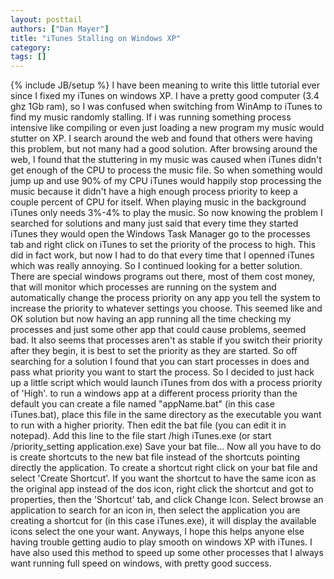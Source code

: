 ```yaml
---
layout: posttail
authors: ["Dan Mayer"]
title: "iTunes Stalling on Windows XP"
category:
tags: []
---
```

{% include JB/setup %}
I have been meaning to write this little tutorial ever since I fixed my iTunes on windows XP. I have a pretty good computer (3.4 ghz 1Gb ram), so I was confused when switching from WinAmp to iTunes to find my music randomly stalling. If i was running something process intensive like compiling or even just loading a new program my music would stutter on XP. I search around the web and found that others were having this problem, but not many had a good solution. After browsing around the web, I found that the stuttering in my music was caused when iTunes didn't get enough of the CPU to process the music file. So when something would jump up and use 90% of my CPU iTunes would happily stop processing the music because it didn't have a high enough process priority to keep a couple percent of CPU for itself. When playing music in the background iTunes only needs 3%-4% to play the music.    So now knowing the problem I searched for solutions and many just said that every time they started iTunes they would open the Windows Task Manager go to the processes tab and right click on iTunes to set the priority of the process to high. This did in fact work, but now I had to do that every time that I openned iTunes which was really annoying. So I continued looking for a better solution. There are special windows programs out there, most of them cost money, that will monitor which processes are running on the system and automatically change the process priority on any app you tell the system to increase the priority to whatever settings you choose. This seemed like and OK solution but now having an app running all the time checking my processes and just some other app that could cause problems, seemed bad. It also seems that processes aren't as stable if you switch their priority after they begin, it is best to set the priority as they are started. So off searching for a solution I found that you can start processes in does and pass what priority you want to start the process. So I decided to just hack up a little script which would launch iTunes from dos with a process priority of 'High'.    to run a windows app at a different process priority than the default you can create a file named "appName.bat" (in this case iTunes.bat), place this file in the same directory as the executable you want to run with a higher priority. Then edit the bat file (you can edit it in notepad). Add this line to the file    start /high iTunes.exe    (or start /priority_setting application.exe)    Save your bat file... Now all you have to do is create shortcuts to the new bat file instead of the shortcuts pointing directly the application.    To create a shortcut right click on your bat file and select 'Create Shortcut'. If you want the shortcut to have the same icon as the original app instead of the dos icon, right click the shortcut and got to properties, then the 'Shortcut' tab, and click Change Icon. Select browse an application to search for an icon in, then select the application you are creating a shortcut for (in this case iTunes.exe), it will display the available icons select the one your want.    Anyways, I hope this helps anyone else having trouble getting audio to play smooth on windows XP with iTunes. I have also used this method to speed up some other processes that I always want running full speed on windows, with pretty good success.